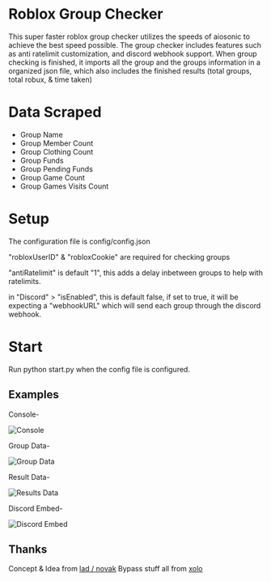 
# Roblox Group Checker

This super faster roblox group checker utilizes the speeds of aiosonic to achieve the best speed possible. The group checker includes features such as anti ratelimit customization, and discord webhook support. When group checking is finished, it imports all the group and the groups information in a organized json file, which also includes the finished results (total groups, total robux, & time taken)


# Data Scraped
- Group Name
- Group Member Count
- Group Clothing Count
- Group Funds
- Group Pending Funds
- Group Game Count
- Group Games Visits Count

# Setup

The configuration file is config/config.json

"robloxUserID" & "robloxCookie" are required for checking groups

"antiRatelimit" is default "1", this adds a delay inbetween groups to help with ratelimits. 

in "Discord" > "isEnabled", this is default false, if set to true, it will be expecting a "webhookURL" which will send each group through the discord webhook. 

# Start

Run python start.py when the config file is configured.






## Examples
Console-

![Console](https://cdn.discordapp.com/attachments/1172623368994955354/1175634122379632670/image.png?ex=656bf199&is=65597c99&hm=dd9d1470191b507aa24def8b960b3e6b00f0bd7d093924491a3bcd7d5ac830f2&)

Group Data-

![Group Data](https://cdn.discordapp.com/attachments/1172623368994955354/1175634284439158845/image.png?ex=656bf1bf&is=65597cbf&hm=24444279b9fa7fae8f9c665323dc7afe7569aa4de9a2504050e97f8036b405e9&)

Result Data-

![Results Data](https://cdn.discordapp.com/attachments/1172623368994955354/1175645379044311091/image.png?ex=656bfc14&is=65598714&hm=3cc7d8acd084a269be65ef9bdd4197d91ca0503c60bf6d2fbd2b3329b4df4e3c&)

Discord Embed-

![Discord Embed](https://cdn.discordapp.com/attachments/1172623368994955354/1175633667209560174/image.png?ex=656bf12c&is=65597c2c&hm=611843008b6fe4c3d1df5dca43f9b912c6d3ad19ee363e499a600963730df6be&)


## Thanks

Concept & Idea from [lad / novak](https://github.com/ladiscool)
Bypass stuff all from [xolo](https://github.com/efenatuyo)

